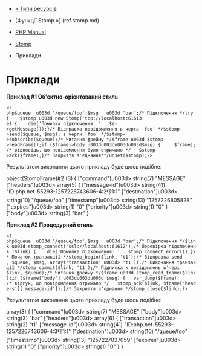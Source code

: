 - [« Типи ресурсів](stomp.resources.md)
- [Функції Stomp »] (ref.stomp.md)

- [PHP Manual](index.md)
- [Stomp](book.stomp.md)
- Приклади

# Приклади

**Приклад #1 Об'єктно-орієнтований стиль**

` <?php$queue  u003d '/queue/foo';$msg   u003d 'bar';/* Підключення */try {    $stomp u003d new Stomp('tcp://localhost:61613' e) {    die('Помилка підключення: ' . $e->getMessage());}/* Відправка повідомлення в черга 'foo' */$stomp->send($queue, $msg); в черги 'foo' */$stomp->subscribe($queue);/* Читання фрейму */$frame u003d $stomp->readFrame();if ($frame->body u003du003du003du003d$msg) {     $frame); /* відповідь, що повідомлення було отримано */   $stomp->ack($frame);}/* Закриття з'єднання**/unset($stomp);?> `

Результатом виконання цього прикладу буде щось подібне:

object(StompFrame)#2 (3) {
["command"]u003d>
string(7) "MESSAGE"
["headers"]u003d>
array(5) {
["message-id"]u003d>
string(41) "ID:php.net-55293-1257226743606-4:2:-1:1:1"
["destination"]u003d>
string(10) "/queue/foo"
["timestamp"]u003d>
string(13) "1257226805828"
["expires"]u003d>
string(1) "0"
["priority"]u003d>
string(1) "0"
}
["body"]u003d>
string(3) "bar"
}

**Приклад #2 Процедурний стиль**

` <?php$queue  u003d '/queue/foo';$msg   u003d 'bar';/* Підключення */$link u003d stomp_connect('ssl://localhost:61612');/* Перевірка підключення !$link) {    die('Помилка підключення: ' . stomp_connect_error());}/* Початок транзакції */stomp_begin($link, 't1');/* Відправка send , $queue, $msg, array('transaction' u003d> 't1'));/* Виконання транзакції */stomp_commit($link, 't1');/* Підписка к повідомлень в'чері $link, $queue);/* Читання фрейму */$frame u003d stomp_read_frame($link);if ($frame['body'] u003du003du003d $msg) {   var_dump($frame); /* відгук, що повідомлення отримало */   stomp_ack($link, $frame['headers']['message-id']);}/* Закриття з'єднання */stomp_close($link);?> `

Результатом виконання цього прикладу буде щось подібне:

array(3) {
["command"]u003d>
string(7) "MESSAGE"
["body"]u003d>
string(3) "bar"
["headers"]u003d>
array(6) {
["transaction"]u003d>
string(2) "t1"
["message-id"]u003d>
string(41) "ID:php.net-55293-1257226743606-4:3:-1:1:1"
["destination"]u003d>
string(10) "/queue/foo"
["timestamp"]u003d>
string(13) "1257227037059"
["expires"]u003d>
string(1) "0"
["priority"]u003d>
string(1) "0"
}
}
